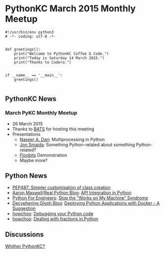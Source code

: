 # PythonKC March 2015 Monthly Meetup

~~~~{python}
#!/usr/bin/env python3
# -*- coding: utf-8 -*-


def greetings():
    print("Welcome to PythonKC Coffee & Code.")
    print("Today is Saturday 14 March 2015.")
    print("Thanks to Codero.")


if __name__ == '__main__':
    greetings()


~~~~

## PythonKC News

### March PyKC Monthly Meetup

* 26 March 2015
* Thanks to [BATS](http://www.batstrading.com/) for hosting this meeting
* Presentations
    * [Naseer A. Dari](http://www.meetup.com/pythonkc/members/183509468): Multiprocessing in Python
    * [Jon Smajda](http://www.meetup.com/pythonkc/members/44580502): Something Python-related about something Python-related?
    * [Floobits](https://floobits.com/) Demonstration
    * Maybe more?

## Python News

* [PEP487: Simpler customisation of class creation](https://www.python.org/dev/peps/pep-0487/)
* [Aaron Maxwell](http://redsymbol.net)/[Real Python Blog](https://realpython.com/blog/): [API Integration in Python](https://realpython.com/blog/python/api-integration-in-python/)
* [Python For Engineers](http://pythonforengineers.com/): [Stop the “Works on My Machine” Syndrome](http://pythonforengineers.com/stop-the-works-on-my-machine-syndrome/)
* [Decyphering Glyph Blog](https://glyph.twistedmatrix.com/): [Deploying Python Applications with Docker - A Suggestion](https://glyph.twistedmatrix.com/2015/03/docker-deploy-double-dutch.html)
* [howchoo](http://howchoo.com/): [Debugging your Python code](http://howchoo.com/g/zgi2y2iwyze/debugging-your-python-code)
* [howchoo](http://howchoo.com/): [Dealing with fractions in Python](http://howchoo.com/g/nddmztjkmwe/dealing-with-fractions-in-python)

## Discussions

[Whither PythonKC?](http://www.meetup.com/pythonkc/messages/boards/thread/48628909)
